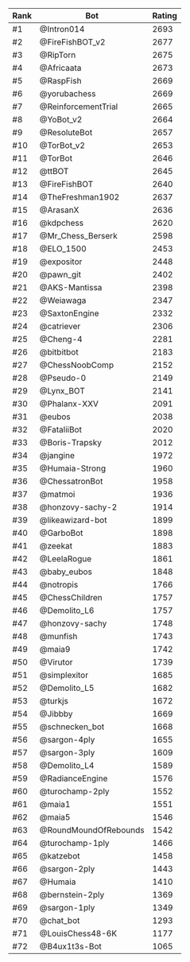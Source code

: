 Rank|Bot|Rating
---|---|---
#1|@Intron014|2693
#2|@FireFishBOT_v2|2677
#3|@RipTorn|2675
#4|@Africaata|2673
#5|@RaspFish|2669
#6|@yorubachess|2669
#7|@ReinforcementTrial|2665
#8|@YoBot_v2|2664
#9|@ResoluteBot|2657
#10|@TorBot_v2|2653
#11|@TorBot|2646
#12|@ttBOT|2645
#13|@FireFishBOT|2640
#14|@TheFreshman1902|2637
#15|@ArasanX|2636
#16|@kdpchess|2620
#17|@Mr_Chess_Berserk|2598
#18|@ELO_1500|2453
#19|@expositor|2448
#20|@pawn_git|2402
#21|@AKS-Mantissa|2398
#22|@Weiawaga|2347
#23|@SaxtonEngine|2332
#24|@catriever|2306
#25|@Cheng-4|2281
#26|@bitbitbot|2183
#27|@ChessNoobComp|2152
#28|@Pseudo-0|2149
#29|@Lynx_BOT|2141
#30|@Phalanx-XXV|2091
#31|@eubos|2038
#32|@FataliiBot|2020
#33|@Boris-Trapsky|2012
#34|@jangine|1972
#35|@Humaia-Strong|1960
#36|@ChessatronBot|1958
#37|@matmoi|1936
#38|@honzovy-sachy-2|1914
#39|@likeawizard-bot|1899
#40|@GarboBot|1898
#41|@zeekat|1883
#42|@LeelaRogue|1861
#43|@baby_eubos|1848
#44|@notropis|1766
#45|@ChessChildren|1757
#46|@Demolito_L6|1757
#47|@honzovy-sachy|1748
#48|@munfish|1743
#49|@maia9|1742
#50|@Virutor|1739
#51|@simplexitor|1685
#52|@Demolito_L5|1682
#53|@turkjs|1672
#54|@Jibbby|1669
#55|@schnecken_bot|1668
#56|@sargon-4ply|1655
#57|@sargon-3ply|1609
#58|@Demolito_L4|1589
#59|@RadianceEngine|1576
#60|@turochamp-2ply|1552
#61|@maia1|1551
#62|@maia5|1546
#63|@RoundMoundOfRebounds|1542
#64|@turochamp-1ply|1466
#65|@katzebot|1458
#66|@sargon-2ply|1443
#67|@Humaia|1410
#68|@bernstein-2ply|1369
#69|@sargon-1ply|1349
#70|@chat_bot|1293
#71|@LouisChess48-6K|1177
#72|@B4ux1t3s-Bot|1065
